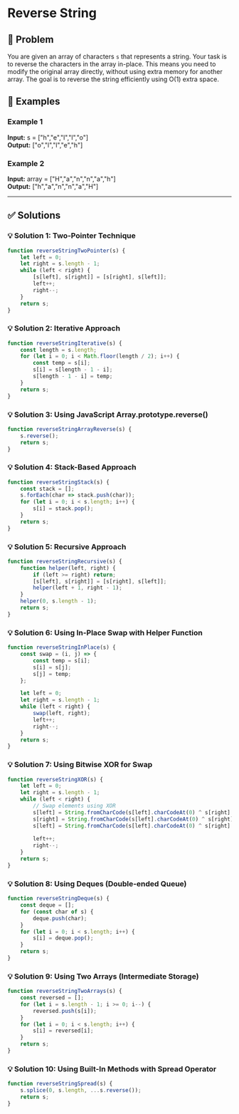 # Reverse String

## 📝 Problem

You are given an array of characters `s` that represents a string. Your task is to reverse the characters in the array in-place. This means you need to modify the original array directly, without using extra memory for another array. The goal is to reverse the string efficiently using O(1) extra space.


## 📌 Examples

### Example 1

**Input:** s = ["h","e","l","l","o"]  
**Output:** ["o","l","l","e","h"]

### Example 2

**Input:** array = ["H","a","n","n","a","h"]  
**Output:** ["h","a","n","n","a","H"]

---

## ✅ Solutions

### 💡 Solution 1: Two-Pointer Technique

```javascript
function reverseStringTwoPointer(s) {
    let left = 0;
    let right = s.length - 1;
    while (left < right) {
        [s[left], s[right]] = [s[right], s[left]];
        left++;
        right--;
    }
    return s;
}
```

### 💡 Solution 2: Iterative Approach

```javascript
function reverseStringIterative(s) {
    const length = s.length;
    for (let i = 0; i < Math.floor(length / 2); i++) {
        const temp = s[i];
        s[i] = s[length - 1 - i];
        s[length - 1 - i] = temp;
    }
    return s;
}
```

### 💡 Solution 3: Using JavaScript Array.prototype.reverse()

```javascript
function reverseStringArrayReverse(s) {
    s.reverse();
    return s;
}
```

### 💡 Solution 4: Stack-Based Approach

```javascript
function reverseStringStack(s) {
    const stack = [];
    s.forEach(char => stack.push(char));
    for (let i = 0; i < s.length; i++) {
        s[i] = stack.pop();
    }
    return s;
}
```

### 💡 Solution 5: Recursive Approach

```javascript
function reverseStringRecursive(s) {
    function helper(left, right) {
        if (left >= right) return;
        [s[left], s[right]] = [s[right], s[left]];
        helper(left + 1, right - 1);
    }
    helper(0, s.length - 1);
    return s;
}
```

### 💡 Solution 6: Using In-Place Swap with Helper Function

```javascript
function reverseStringInPlace(s) {
    const swap = (i, j) => {
        const temp = s[i];
        s[i] = s[j];
        s[j] = temp;
    };

    let left = 0;
    let right = s.length - 1;
    while (left < right) {
        swap(left, right);
        left++;
        right--;
    }
    return s;
}
```

### 💡 Solution 7: Using Bitwise XOR for Swap

```javascript
function reverseStringXOR(s) {
    let left = 0;
    let right = s.length - 1;
    while (left < right) {
        // Swap elements using XOR
        s[left] = String.fromCharCode(s[left].charCodeAt(0) ^ s[right].charCodeAt(0));
        s[right] = String.fromCharCode(s[left].charCodeAt(0) ^ s[right].charCodeAt(0));
        s[left] = String.fromCharCode(s[left].charCodeAt(0) ^ s[right].charCodeAt(0));
        
        left++;
        right--;
    }
    return s;
}
```

### 💡 Solution 8: Using Deques (Double-ended Queue)

```javascript
function reverseStringDeque(s) {
    const deque = [];
    for (const char of s) {
        deque.push(char);
    }
    for (let i = 0; i < s.length; i++) {
        s[i] = deque.pop();
    }
    return s;
}
```

### 💡 Solution 9: Using Two Arrays (Intermediate Storage)

```javascript
function reverseStringTwoArrays(s) {
    const reversed = [];
    for (let i = s.length - 1; i >= 0; i--) {
        reversed.push(s[i]);
    }
    for (let i = 0; i < s.length; i++) {
        s[i] = reversed[i];
    }
    return s;
}
```

### 💡 Solution 10: Using Built-In Methods with Spread Operator

```javascript
function reverseStringSpread(s) {
    s.splice(0, s.length, ...s.reverse());
    return s;
}
```